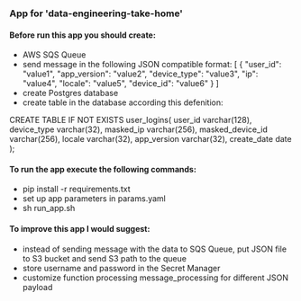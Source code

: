 ### App for 'data-engineering-take-home'
#### Before run this app you should create: 
- AWS SQS Queue
- send message in the following JSON compatible format:
[
  {
    "user_id": "value1",
    "app_version": "value2",
    "device_type": "value3",
    "ip": "value4",
    "locale": "value5",
    "device_id": "value6"
  }
]
- create Postgres database
- create table in the database according this defenition: 

CREATE TABLE IF NOT EXISTS user_logins(
    user_id             varchar(128),
    device_type         varchar(32),
    masked_ip           varchar(256),
    masked_device_id    varchar(256),
    locale              varchar(32),
    app_version         varchar(32),
    create_date         date
);

#### To run the app execute the following commands: 
- pip install -r requirements.txt
- set up app parameters in params.yaml
- sh run_app.sh 

#### To improve this app I would suggest:
- instead of sending message with the data to SQS Queue, put JSON file to S3 bucket and send S3 path to the queue
- store username and password in the Secret Manager
- customize function processing message_processing for different JSON payload
